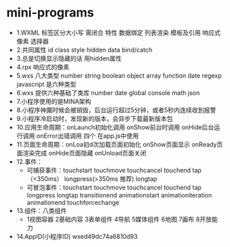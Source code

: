 # mini-programs

* 1.WXML 标签区分大小写  需闭合 特性 数据绑定 列表渲染 模板及引用 响应式像素 选择器
* 2.共同属性  id class style hidden data bind/catch
* 3.总是切换显示隐藏的话  用hidden属性
* 4.rpx 响应式的像素
* 5.wxs 八大类型  number string boolean object array function date regexp
   javascript  是六种类型
* 6.wxs 提供六种基础了类库  number date global console math json
* 7.小程序使用的是MINA架构
* 8.小程序神魔时候会被销毁，后台运行超过5分钟，或者5秒内连续收到报警
* 9.小程序冷启动时，发现新的版本，会异步下载最新版本包
* 10.应用生命周期：onLaunch初始化调用 onShow前台时调用 onHide后台运行调用 onError出错调用
  四个   在app.js中使用
* 11.页面生命周期：onLoa初d次加载页面初始化 onShow页面显示 onReady页面渲染完成  onHide页面隐藏 onUnload页面关闭
* 12.事件：
  * 可捕获事件：touchstart touchmove touchcancel touchend tap（<350ms） longpress(>350ms 推荐) longtap
  * 可冒泡事件：touchstart touchmove touchcancel touchend tap longpress longtap  transitionend animationstart animationiteration animationend touchforcechange
* 13.组件：八类组件
  * 1视图容器 2基础内容 3表单组件 4导航 5媒体组件 6地图 7画布 8开放能力 
* 14.AppID(小程序ID) 	wxed49dc74a6810d93

